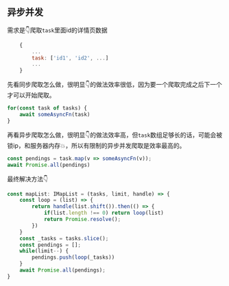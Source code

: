 ## 异步并发

需求是👇爬取`task`里面id的详情页数据

```javascript
    {
        ...
        task: ['id1', 'id2', ...]
        ...
    }
```

先看同步爬取怎么做，很明显👇的做法效率很低，因为要一个爬取完成之后下一个才可以开始爬取。

```javascript
for(const task of tasks) {
    await someAsyncFn(task)
}
```

再看异步爬取怎么做，很明显👇的做法效率高，但`task`数组足够长的话，可能会被锁ip，和服务器内存💥，所以有限制的异步并发爬取是效率最高的。

```javascript
const pendings = task.map(v => someAsyncFn(v));
await Promise.all(pendings)
```

最终解决方法👇

```javascript
const mapList: IMapList = (tasks, limit, handle) => {
    const loop = (list) => {
        return handle(list.shift()).then(() => {
            if(list.length !== 0) return loop(list)
            return Promise.resolve();
        })
    }
    const _tasks = tasks.slice();
    const pendings = [];
    while(limit--) {
        pendings.push(loop(_tasks))
    }
    await Promise.all(pendings);
}
```
